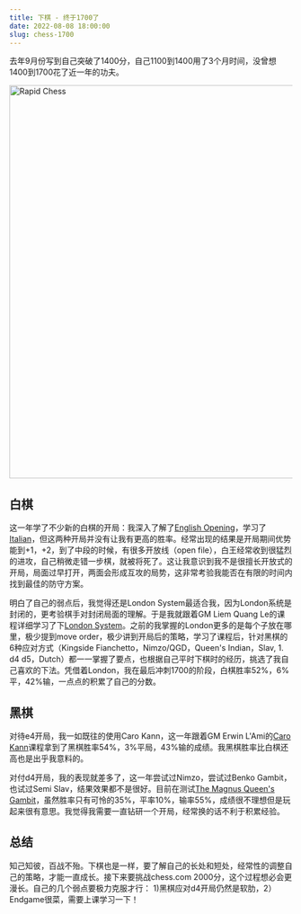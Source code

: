 ```yaml
---
title: 下棋 - 终于1700了
date: 2022-08-08 18:00:00
slug: chess-1700
---
```


去年9月份写到自己突破了1400分，自己1100到1400用了3个月时间，没曾想1400到1700花了近一年的功夫。

<img src="/images/chess-rapid-1700.png" alt="Rapid Chess" class="responsive" width="700"/>

## 白棋

这一年学了不少新的白棋的开局：我深入了解了[English Opening](https://www.chessable.com/lifetime-repertoires-1-c4-1-nf3-part-1/course/53985/)，学习了[Italian](https://www.chessable.com/lifetime-repertoires-giris-1-e4-part-1/course/90688/)，但这两种开局并没有让我有更高的胜率。经常出现的结果是开局期间优势能到+1，+2，到了中段的时候，有很多开放线（open file），白王经常收到很猛烈的进攻，自己稍微走错一步棋，就被将死了。这让我意识到我不是很擅长开放式的开局，局面过早打开，两面会形成互攻的局势，这非常考验我能否在有限的时间内找到最佳的防守方案。

明白了自己的弱点后，我觉得还是London System最适合我，因为London系统是封闭的，更考验棋手对封闭局面的理解。于是我就跟着GM Liem Quang Le的课程详细学习了下[London System](https://www.chessable.com/lifetime-repertoires-london-system/course/86809/)。之前的我掌握的London更多的是每个子放在哪里，极少提到move order，极少讲到开局后的策略，学习了课程后，针对黑棋的6种应对方式（Kingside Fianchetto，Nimzo/QGD，Queen's Indian，Slav, 1. d4 d5，Dutch）都一一掌握了要点，也根据自己平时下棋时的经历，挑选了我自己喜欢的下法。凭借着London，我在最后冲刺1700的阶段，白棋胜率52%，6%平，42%输，一点点的积累了自己的分数。

## 黑棋

对待e4开局，我一如既往的使用Caro Kann，这一年跟着GM Erwin L'Ami的[Caro Kann](https://www.chessable.com/lifetime-repertoires-caro-kann/course/37366/)课程拿到了黑棋胜率54%，3%平局，43%输的成绩。我黑棋胜率比白棋还高也是出乎我意料的。

对付d4开局，我的表现就差多了，这一年尝试过Nimzo，尝试过Benko Gambit，也试过Semi Slav，结果效果都不是很好。目前在测试[The Magnus Queen's Gambit](https://www.chessable.com/the-magnus-queens-gambit/course/105051/)，虽然胜率只有可怜的35%，平率10%，输率55%，成绩很不理想但是玩起来很有意思。我觉得我需要一直钻研一个开局，经常换的话不利于积累经验。


## 总结

知己知彼，百战不殆。下棋也是一样，要了解自己的长处和短处，经常性的调整自己的策略，才能一直成长。接下来要挑战chess.com 2000分，这个过程想必会更漫长。自己的几个弱点要极力克服才行： 1)黑棋应对d4开局仍然是软肋，2）Endgame很菜，需要上课学习一下！